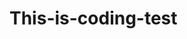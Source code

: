# This-is-coding-test
       
  
     
 
   
      
           
                 
                          
                    
                     
        
                  
             
             
          
      
    
